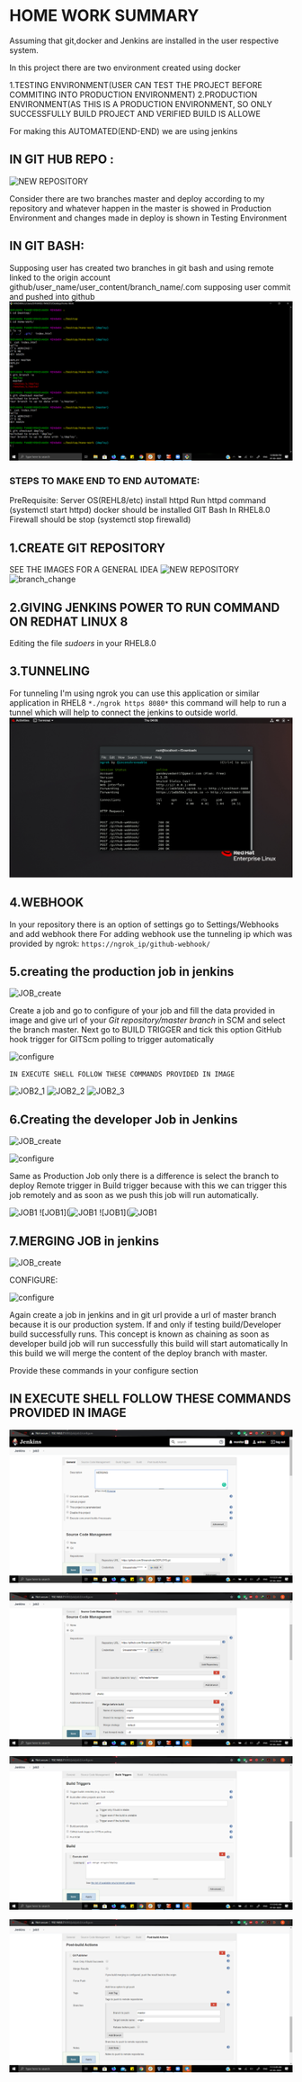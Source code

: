 # HOME WORK SUMMARY

Assuming that git,docker and Jenkins are installed in the user respective system.

In this project there are two environment created using docker


1.TESTING ENVIRONMENT(USER CAN TEST THE PROJECT BEFORE COMMITING INTO PRODUCTION ENVIRONMENT)
2.PRODUCTION ENVIRONMENT(AS THIS IS A PRODUCTION ENVIRONMENT, SO ONLY SUCCESSFULLY BUILD PROJECT AND VERIFIED BUILD IS ALLOWE

For making this AUTOMATED(END-END) we are using jenkins

## IN GIT HUB REPO :

![NEW REPOSITORY](https://github.com/Shivanshnite/DEPLOYS/blob/master/new%20repository.png)

Consider there are two branches master and deploy according to my repository and whatever happen in the master is showed in Production Environment and changes made in deploy is shown in Testing Environment

## IN GIT BASH:

Supposing user has created two branches in git bash and using remote linked to the origin account github/user_name/user_content/branch_name/.com 
supposing user commit and pushed into github
![Git Bash](https://github.com/Shivanshnite/DEPLOYS/blob/master/git%20bash.png)

### STEPS TO MAKE END TO END AUTOMATE:

PreRequisite:
Server OS(REHL8/etc)
install httpd
Run httpd command (systemctl start httpd) 
docker should be installed
GIT Bash
In RHEL8.0 Firewall should be stop (systemctl stop firewalld)



## 1.CREATE GIT REPOSITORY
SEE THE IMAGES FOR A GENERAL IDEA
![NEW REPOSITORY](https://github.com/Shivanshnite/DEPLOYS/blob/master/new%20repository.png)
![branch_change](https://github.com/Shivanshnite/DEPLOYS/blob/master/Branch.jpg)


## 2.GIVING JENKINS POWER TO RUN COMMAND ON REDHAT LINUX 8

  Editing the file *sudoers* in your RHEL8.0
  
  
## 3.TUNNELING

  For tunneling I'm using ngrok you can use this application or similar application in RHEL8
 `*./ngrok https 8080*` this command will help to run a tunnel which will help to connect the jenkins to outside world.
 ![ngrok](https://github.com/Shivanshnite/DEPLOYS/blob/master/ngrok.PNG)
 
## 4.WEBHOOK
  In your repository there is an option of settings go to Settings/Webhooks and add webhook there 
  For adding webhook use the tunneling ip which was provided by ngrok:
                  `https://ngrok_ip/github-webhook/`
  
## 5.creating the production job in jenkins

   ![JOB_create](https://github.com/Shivanshnite/DEPLOYS/blob/master/job_create.PNG)
   
   Create a job and go to configure of your job and fill the data provided in image and give url of your *Git repository/master branch* in SCM and select the branch master.
    Next go to BUILD TRIGGER and tick this option GitHub hook trigger for GITScm polling to trigger automatically
    
   ![configure](https://github.com/Shivanshnite/DEPLOYS/blob/master/configure.png)
    
    
    IN EXECUTE SHELL FOLLOW THESE COMMANDS PROVIDED IN IMAGE
   ![JOB2_1](https://github.com/Shivanshnite/DEPLOYS/blob/master/Job2_1.png)
   ![JOB2_2](https://github.com/Shivanshnite/DEPLOYS/blob/master/job2_2.png)
   ![JOB2_3](https://github.com/Shivanshnite/DEPLOYS/blob/master/job2_3.png)
    
    

## 6.Creating the developer Job in Jenkins

  ![JOB_create](https://github.com/Shivanshnite/DEPLOYS/blob/master/job_create.PNG)
  
  ![configure](https://github.com/Shivanshnite/DEPLOYS/blob/master/configure.png)
  
  Same as Production Job only there is a difference is select the branch to deploy
  Remote trigger in Build trigger because with this we can trigger this job remotely and as soon as we push this job will run automatically.
  
  ![JOB1](https://github.com/Shivanshnite/DEPLOYS/blob/master/job1_1.png)
  ![JOB1](![JOB1](https://github.com/Shivanshnite/DEPLOYS/blob/master/job1_2.png)
  ![JOB1](![JOB1](https://github.com/Shivanshnite/DEPLOYS/blob/master/job1_3.png)
  
  
## 7.MERGING JOB in jenkins
  
  ![JOB_create](https://github.com/Shivanshnite/DEPLOYS/blob/master/job_create.PNG)
  
  CONFIGURE: 
  
  ![configure](https://github.com/Shivanshnite/DEPLOYS/blob/master/configure.png)
  
  Again create a job in jenkins and in git url provide a url of master branch because it is our production system.
  If and only if testing build/Developer build successfully runs.
  This concept is known as chaining as soon as developer build job will run successfully this build will start automatically
  In this build we will merge the content of the deploy branch with master.
  
  Provide these commands in your configure section 
  
  ## IN EXECUTE SHELL FOLLOW THESE COMMANDS PROVIDED IN IMAGE
   
  ![Job3_1](https://github.com/Shivanshnite/DEPLOYS/blob/master/Job3_1.png)
  
  ![Job3_2](https://github.com/Shivanshnite/DEPLOYS/blob/master/job3_2.png)
  
  ![Job3_3](https://github.com/Shivanshnite/DEPLOYS/blob/master/job3_3.png)
  
  ![Job3_4](https://github.com/Shivanshnite/DEPLOYS/blob/master/job3_4.png)
  
  
